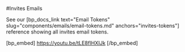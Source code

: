 #Invites Emails

See our [bp_docs_link text="Email Tokens" slug="components/emails/email-tokens.md" anchors="invites-tokens"] reference showing all invites email tokens.

[bp_embed] https://youtu.be/tLE8flHXIJk [/bp_embed]